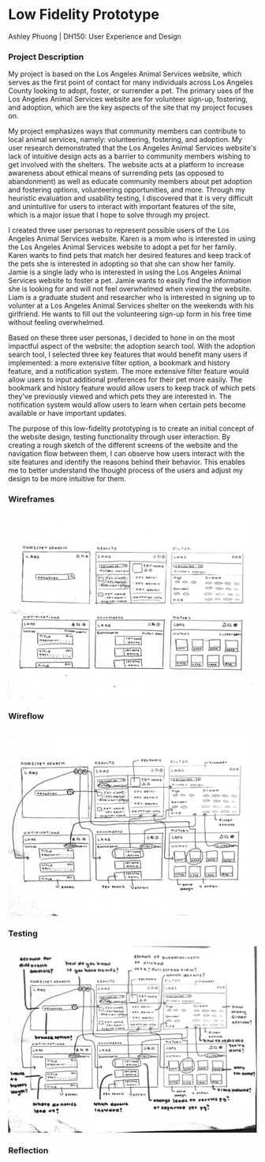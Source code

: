 # Low Fidelity Prototype
Ashley Phuong | DH150: User Experience and Design

### Project Description
My project is based on the Los Angeles Animal Services website, which serves as the first point of contact for many individuals across Los Angeles County looking to adopt, foster, or surrender a pet. The primary uses of the Los Angeles Animal Services website are for volunteer sign-up, fostering, and adoption, which are the key aspects of the site that my project focuses on.

My project emphasizes ways that community members can contribute to local animal services, namely: volunteering, fostering, and adoption. My user research demonstrated that the Los Angeles Animal Services website's lack of intuitive design acts as a barrier to community members wishing to get involved with the shelters. The website acts at a platform to increase awareness about ethical means of surrending pets (as opposed to abandonment) as well as educate community members about pet adoption and fostering options, volunteering opportunities, and more. Through my heuristic evaluation and usability testing, I discovered that it is very difficult and unintuitive for users to interact with important features of the site, which is a major issue that I hope to solve through my project.

I created three user personas to represent possible users of the Los Angeles Animal Services website. Karen is a mom who is interested in using the Los Angeles Animal Services website to adopt a pet for her family. Karen wants to find pets that match her desired features and keep track of the pets she is interested in adopting so that she can show her family. Jamie is a single lady who is interested in using the Los Angeles Animal Services website to foster a pet. Jamie wants to easily find the information she is looking for and will not feel overwhelmed when viewing the website. Liam is a graduate student and researcher who is interested in signing up to volunter at a Los Angeles Animal Services shelter on the weekends with his girlfriend. He wants to fill out the volunteering sign-up form in his free time without feeling overwhelmed.

Based on these three user personas, I decided to hone in on the most impactful aspect of the website: the adoption search tool. With the adoption search tool, I selected three key features that would benefit many users if implemented: a more extensive filter option, a bookmark and history feature, and a notification system. The more extensive filter feature would allow users to input additional preferences for their pet more easily. The bookmark and history feature would allow users to keep track of which pets they've previously viewed and which pets they are interested in. The notification system would allow users to learn when certain pets become available or have important updates. 

The purpose of this low-fidelity prototyping is to create an initial concept of the website design, testing functionality through user interaction. By creating a rough sketch of the different screens of the website and the navigation flow between them, I can observe how users interact with the site features and identify the reasons behind their behavior. This enables me to better understand the thought process of the users and adjust my design to be more intuitive for them.

### Wireframes

![Wireframes](/Wireframes.png)

### Wireflow

![Wireflow](/Wireflow.png)

### Testing

![Testing](/Testing.png)

### Reflection
